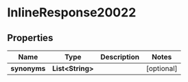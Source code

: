 

# InlineResponse20022


## Properties

Name | Type | Description | Notes
------------ | ------------- | ------------- | -------------
**synonyms** | **List&lt;String&gt;** |  |  [optional]



